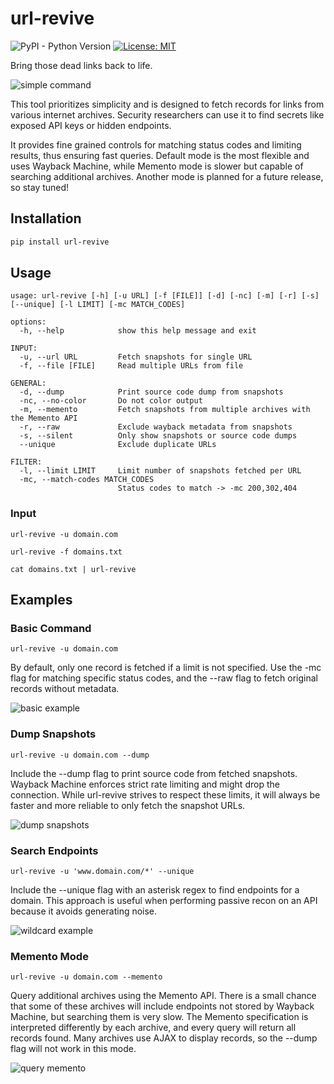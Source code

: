 # url-revive
![PyPI - Python Version](https://img.shields.io/pypi/pyversions/url-revive)
[![License: MIT](https://img.shields.io/badge/License-MIT-red.svg)](https://opensource.org/licenses/MIT)

Bring those dead links back to life.

![simple command](resources/cmd_url_revive.png)

This tool prioritizes simplicity and is designed to fetch records for links from various internet archives. 
Security researchers can use it to find secrets like exposed API keys or hidden endpoints.

It provides fine grained controls for matching status codes and limiting results, thus ensuring fast queries. 
Default mode is the most flexible and uses Wayback Machine, while Memento mode is slower but capable of searching additional archives.
Another mode is planned for a future release, so stay tuned!


## Installation
```zsh
pip install url-revive
```

## Usage
```nroff
usage: url-revive [-h] [-u URL] [-f [FILE]] [-d] [-nc] [-m] [-r] [-s] [--unique] [-l LIMIT] [-mc MATCH_CODES]

options:
  -h, --help            show this help message and exit

INPUT:
  -u, --url URL         Fetch snapshots for single URL
  -f, --file [FILE]     Read multiple URLs from file

GENERAL:
  -d, --dump            Print source code dump from snapshots
  -nc, --no-color       Do not color output
  -m, --memento         Fetch snapshots from multiple archives with the Memento API
  -r, --raw             Exclude wayback metadata from snapshots
  -s, --silent          Only show snapshots or source code dumps
  --unique              Exclude duplicate URLs

FILTER:
  -l, --limit LIMIT     Limit number of snapshots fetched per URL
  -mc, --match-codes MATCH_CODES
                        Status codes to match -> -mc 200,302,404
```

### Input
```
url-revive -u domain.com
```
```
url-revive -f domains.txt
```
```
cat domains.txt | url-revive
```

## Examples

### Basic Command
```
url-revive -u domain.com
```
By default, only one record is fetched if a limit is not specified. 
Use the -mc flag for matching specific status codes, and the --raw flag to fetch original records without metadata.

![basic example](resources/simple_command.png)

### Dump Snapshots
```
url-revive -u domain.com --dump 
```
Include the --dump flag to print source code from fetched snapshots. Wayback Machine 
enforces strict rate limiting and might drop the connection. While url-revive strives to respect these
limits, it will always be faster and more reliable to only fetch the snapshot URLs.

![dump snapshots](resources/dump_command.png)

### Search Endpoints
```
url-revive -u 'www.domain.com/*' --unique 
```
Include the --unique flag with an asterisk regex to find endpoints for a domain. This approach is useful when performing 
passive recon on an API because it avoids generating noise.

![wildcard example](resources/wildcard_command.png)

### Memento Mode
```
url-revive -u domain.com --memento 
```
Query additional archives using the Memento API. There is a small chance that some
of these archives will include endpoints not stored by Wayback Machine, but searching them is very slow.
The Memento specification is interpreted differently by each archive, and every query will return all records
found. Many archives use AJAX to display records, so the --dump flag will not work in this mode.  

![query memento](resources/memento.gif)


 

